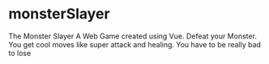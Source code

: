 # monsterSlayer
The Monster Slayer
 A Web Game created using Vue. Defeat your Monster. You get cool moves like super attack and healing. You have to be really bad to lose
